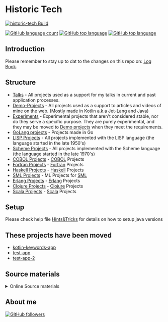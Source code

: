 # Historic Tech

[![historic-tech Build](https://github.com/jesperancinha/historic-tech/actions/workflows/build.yml/badge.svg)](https://github.com/jesperancinha/historic-tech/actions/workflows/historic-tech.yml)

[![GitHub language count](https://img.shields.io/github/languages/count/jesperancinha/historic-tech.svg)](https://github.com/jesperancinha/historic-tech)
[![GitHub top language](https://img.shields.io/github/languages/top/jesperancinha/historic-tech.svg)](https://github.com/jesperancinha/historic-tech)
[![GitHub top language](https://img.shields.io/github/languages/code-size/jesperancinha/historic-tech.svg)](https://github.com/jesperancinha/historic-tech)

## Introduction

Please remember to stay up to dat to the changes on this repo on: [Log Book](./LogBook.md).

## Structure

-   [Talks](./talks) - All projects used as a support for my talks in current and past application processes.
-   [Demo-Projects](./demo-projects) - All projects used as a support to articles and videos of mine on the web. (Mostly made in Kotlin a.k.a Jet-Lang and Java)
-   [Experiments](./experiments) - Experimental projects that aren't considered stable, nor do they serve a specific purpose. They are purely experimental, and they may be moved to [Demo projects](./demo-projects) when they meet the requirements.
-   [GoLang projects](./golang-projects) - Projects made in Go
-   [LISP Projects](./lisp-projects) - All projects implemented with the LISP language (the language started in the late 1950's)
-   [Scheme Projects](./fortran-projects) -  All projects implemented with the Scheme language (the language started in the late 1970's)
-   [COBOL Projects](./cobol-projects) - [COBOL](https://gnucobol.sourceforge.io/faq/index.html) Projects
-   [Fortran Projects](./fortran-projects) - [Fortran](https://fortran-lang.org/) Projects
-   [Haskell Projects](./haskell-projects) - [Haskell](https://www.haskell.org/) Projects
-   [SML Projects](sml-projects) - ML Projects for [SML](https://www.smlnj.org/sml.html)
-   [Erlang Projects](./erlang-projects) - [Erlang](https://www.erlang.org/) Projects
-   [Clojure Projects](./clojure-projects) - [Clojure](https://clojure.org/) Projects
-   [Scala Projects](./scala-projects) - [Scala](https://scala-lang.org/) Projects

## Setup

Please check help file [Hints&Tricks](https://github.com/jesperancinha/project-signer/blob/master/project-signer-templates/Hints&Tricks.md) for details on how to setup java versions

## These projects have been moved

-   [kotlin-keywords-app](https://github.com/jesperancinha/historic-tech-android/tree/main/kotlin-keywords-app)
-   [test-app](https://github.com/jesperancinha/historic-tech-android/tree/main/test-app)
-   [test-app-2](https://github.com/jesperancinha/historic-tech-android/tree/main/test-app-2)

## Source materials

<details>

<summary>Online Source materials</summary>

---
-   [NLJUG speaker academy 2022 - session 1](https://www.slideshare.net/BertJanSchrijver/nljug-speaker-academy-2022-session-1)
-   [How to Write an Abstract by Philip Koopman, Carnegie Mellon University](http://users.ece.cmu.edu/~koopman/essays/abstract.html)
-   [Ex Ordo's How to write an abstract for a conference](https://www.exordo.com/blog/how-to-write-an-abstract-for-a-conference/)
---
</details>

## About me

[![GitHub followers](https://img.shields.io/github/followers/jesperancinha.svg?label=Jesperancinha&style=for-the-badge&logo=github&color=grey "GitHub")](https://github.com/jesperancinha)
